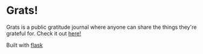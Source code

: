 # Grats!

Grats is a public gratitude journal where anyone can share the things they're 
grateful for. Check it out [here!](https://flask-grats.herokuapp.com/)

Built with [flask](https://flask.palletsprojects.com/)

